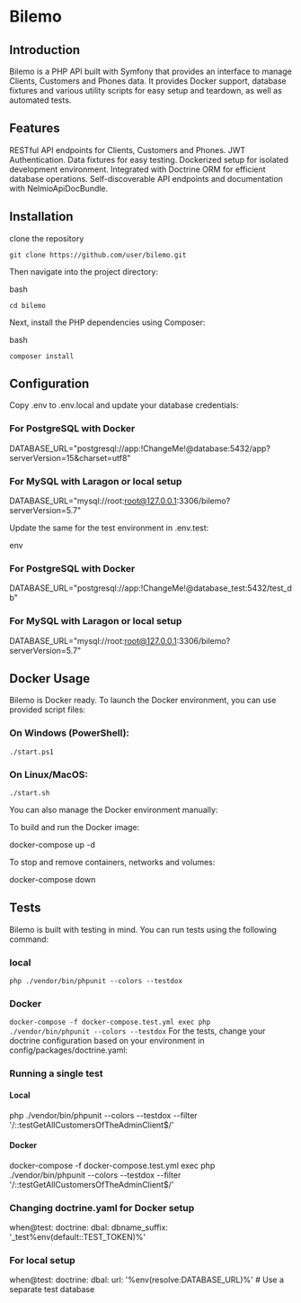 # Bilemo

## Introduction

Bilemo is a PHP API built with Symfony that provides an interface to manage Clients, Customers and Phones data. It provides Docker support, database fixtures and various utility scripts for easy setup and teardown, as well as automated tests.

## Features

RESTful API endpoints for Clients, Customers and Phones.
JWT Authentication.
Data fixtures for easy testing.
Dockerized setup for isolated development environment.
Integrated with Doctrine ORM for efficient database operations.
Self-discoverable API endpoints and documentation with NelmioApiDocBundle.

## Installation

clone the repository

`git clone https://github.com/user/bilemo.git`

Then navigate into the project directory:

bash

`cd bilemo`

Next, install the PHP dependencies using Composer:

bash

`composer install`

## Configuration

Copy .env to .env.local and update your database credentials:



### For PostgreSQL with Docker
DATABASE_URL="postgresql://app:!ChangeMe!@database:5432/app?serverVersion=15&charset=utf8"
### For MySQL with Laragon or local setup
DATABASE_URL="mysql://root:root@127.0.0.1:3306/bilemo?serverVersion=5.7"

Update the same for the test environment in .env.test:

env

### For PostgreSQL with Docker
DATABASE_URL="postgresql://app:!ChangeMe!@database_test:5432/test_db"
### For MySQL with Laragon or local setup
DATABASE_URL="mysql://root:root@127.0.0.1:3306/bilemo?serverVersion=5.7"

## Docker Usage

Bilemo is Docker ready. To launch the Docker environment, you can use provided script files:

### On Windows (PowerShell):


`./start.ps1`

### On Linux/MacOS:


`./start.sh`

You can also manage the Docker environment manually:

To build and run the Docker image:

docker-compose up -d

To stop and remove containers, networks and volumes:


docker-compose down

## Tests
Bilemo is built with testing in mind. You can run tests using the following command:

### local

`php ./vendor/bin/phpunit --colors --testdox`

### Docker

`docker-compose -f docker-compose.test.yml exec php ./vendor/bin/phpunit --colors --testdox`
For the tests, change your doctrine configuration based on your environment in config/packages/doctrine.yaml:

### Running a single test

#### Local
php ./vendor/bin/phpunit --colors --testdox --filter '/::testGetAllCustomersOfTheAdminClient$/'


#### Docker
docker-compose -f docker-compose.test.yml exec php ./vendor/bin/phpunit --colors --testdox --filter '/::testGetAllCustomersOfTheAdminClient$/'


### Changing doctrine.yaml for Docker setup
when@test:
    doctrine:
        dbal:
            dbname_suffix: '_test%env(default::TEST_TOKEN)%'

### For local setup
when@test:
    doctrine:
        dbal:
        url: '%env(resolve:DATABASE_URL)%' # Use a separate test database
